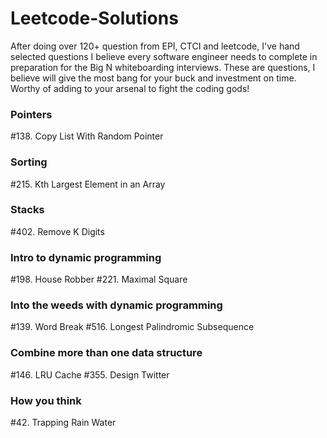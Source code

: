 # Leetcode-Solutions
After doing over 120+ question from EPI, CTCI and leetcode, I've hand selected questions I believe every software engineer needs to complete in preparation for the Big N whiteboarding interviews. These are questions, I believe will give the most bang for your buck and investment on time. Worthy of adding to your arsenal to fight the coding gods!

### Pointers
#138. Copy List With Random Pointer

### Sorting
#215. Kth Largest Element in an Array	

### Stacks
#402. Remove K Digits

### Intro to dynamic programming
#198. House Robber
#221. Maximal Square

### Into the weeds with dynamic programming
#139. Word Break
#516. Longest Palindromic Subsequence

### Combine more than one data structure
#146. LRU Cache
#355. Design Twitter

### How you think
#42. Trapping Rain Water
